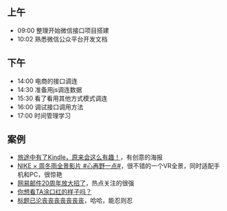 ## 上午
* 09:00 整理开始微信接口项目搭建
* 10:02 熟悉微信公众平台开发文档

## 下午
* 14:00 电商的接口调连
* 14:30 准备用js调连数据
* 15:30 看了看用其他方式模式调连
* 16:00 调试接口调用方法
* 17:00 时间管理学习
## 案例
* [旅途中有了Kindle，原来会这么有趣！](http://www.yindudigital.com/zj/20170710/)，有创意的海报
* [NIKE × 周冬雨全景影片 #心再野一点#](http://believeinmore.nike.com.cn/)，很不错的一个VR全景，同时适配手机和PC，很惊艳
* [网易邮件20周年放大招了](http://activity.mail.163.com/static/acdptJvqy9.html)，热点关注的很强
* [你想看TA涂口红的样子吗？](http://lg.wechat.h5doo.com/)
* [标题已沦丧丧丧丧丧丧丧](http://net.020zile.com/cyber/liangpinpuzi618/index.php)，哈哈，能忍则忍
